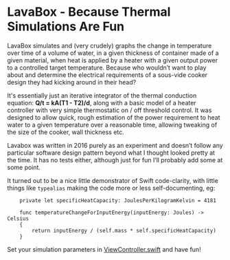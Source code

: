 # LavaBox - Because Thermal Simulations Are Fun

LavaBox simulates and (very crudely) graphs the change in temperature over time of a volume of water, in a given thickness of container made of a given material, when heat is applied by a heater with a given output power to a controlled target temperature. Because who wouldn’t want to play about and determine the electrical requirements of a sous-vide cooker design they had kicking around in their head?

It's essentially just an iterative integrator of the thermal conduction equation: **Q/t = kA(T1 - T2)/d**, along with a basic model of a heater controller with very simple thermostatic on / off threshold control. It was designed to allow quick, rough estimation of the power requirement to heat water to a given temperature over a reasonable time, allowing tweaking of the size of the cooker, wall thickness etc.

Lavabox was written in 2016 purely as an experiment and doesn’t follow any particular software design pattern beyond what I thought looked pretty at the time. It has no tests either, although just for fun I’ll probably add some at some point.

It turned out to be a nice little demonstrator of Swift code-clarity, with little things like `typealias` making the code more or less self-documenting, eg:

```
    private let specificHeatCapacity: JoulesPerKilogramKelvin = 4181
    
    func temperatureChangeForInputEnergy(inputEnergy: Joules) -> Celsius
    {
        return inputEnergy / (self.mass * self.specificHeatCapacity)
    }
```

Set your simulation parameters in [ViewController.swift](https://github.com/davidf2281/LavaBox/blob/master/LavaBox/ViewController.swift) and have fun!
